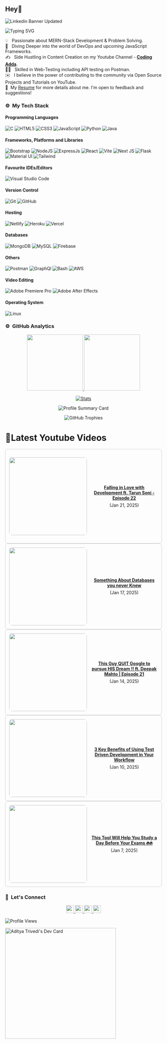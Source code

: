 ## Hey👋
![Linkedin Banner Updated](https://github.com/Yuvadi29/Yuvadi29/assets/80524895/64e39555-2b44-48be-a6b2-1a2a13c285be)


![Typing SVG](https://readme-typing-svg.herokuapp.com?font=comfortaa&color=ffffff&size=24&width=500&lines=🚀MERN-Stack+Developer;🎙️Podcaster;📷Content-Creator;🎤Speaker;👋Nice+to+meet+you...)

💡 &nbsp; Passionate about MERN-Stack Development & Problem Solving.\
🧠 &nbsp; Diving Deeper into the world of DevOps and upcoming JavaScript Frameworks.\
✍️ &nbsp; Side Hustling in Content Creation on my Youtube Channel - **[Coding Adda](https://www.youtube.com/@Coding_adda)**.\
🧑‍🏭 &nbsp; Skilled in Web-Testing including API testing on Postman.\
✉️ &nbsp; I believe in the power of contributing to the community via Open Source Projects and Tutorials on YouTube.\
📄 &nbsp;My [Resume](Aditya_Trivedi_CV.pdf) for more details about me. I'm open to feedback and suggestions!

### ⚙️ &nbsp;My Tech Stack
#### Programming Languages 

![C](https://skillicons.dev/icons?i=c)
![HTML5](https://skillicons.dev/icons?i=html)
![CSS3](https://skillicons.dev/icons?i=css)
![JavaScript](https://skillicons.dev/icons?i=js)
![Python](https://skillicons.dev/icons?i=python)
![Java](https://skillicons.dev/icons?i=java)

#### Frameworks, Platforms and Libraries

![Bootstrap](https://skillicons.dev/icons?i=bootstrap)
![NodeJS](https://skillicons.dev/icons?i=nodejs)
![ExpressJs](https://skillicons.dev/icons?i=express)
![React](https://skillicons.dev/icons?i=react)
![Vite](https://skillicons.dev/icons?i=vite)
![Next JS](https://skillicons.dev/icons?i=nextjs)
![Flask](https://skillicons.dev/icons?i=flask)
![Material UI](https://skillicons.dev/icons?i=materialui)
![Tailwind](https://skillicons.dev/icons?i=tailwind)


#### Favourite IDEs/Editors

![Visual Studio Code](https://skillicons.dev/icons?i=vscode)


#### Version Control

![Git](https://skillicons.dev/icons?i=git)
![GitHub](https://skillicons.dev/icons?i=github)

#### Hosting

![Netlify](https://skillicons.dev/icons?i=netlify)
![Heroku](https://skillicons.dev/icons?i=heroku)
![Vercel](https://skillicons.dev/icons?i=vercel)

#### Databases

![MongoDB](https://skillicons.dev/icons?i=mongodb)
![MySQL](https://skillicons.dev/icons?i=mysql)
![Firebase](https://skillicons.dev/icons?i=firebase)

#### Others

![Postman](https://skillicons.dev/icons?i=postman)
![GraphQl](https://skillicons.dev/icons?i=graphql)
![Bash](https://skillicons.dev/icons?i=bash)
![AWS](https://skillicons.dev/icons?i=aws)

#### Video Editing
![Adobe Premiere Pro](https://skillicons.dev/icons?i=pr)
![Adobe After Effects](https://skillicons.dev/icons?i=ae)

#### Operating System

![Linux](https://skillicons.dev/icons?i=linux)

<!--START_SECTION:waka-->
<!--END_SECTION:waka-->

### ⚙️ &nbsp;GitHub Analytics

<p align="center">
  <a href="https://github.com/Yuvadi29">
    <img height="180em" src="https://github-readme-stats-eight-theta.vercel.app/api?username=Yuvadi29&show_icons=true&theme=algolia&include_all_commits=true&count_private=true"/>
    <img height="180em" src="https://github-readme-stats-eight-theta.vercel.app/api/top-langs/?username=Yuvadi29&layout=compact&langs_count=8&theme=algolia"/>
  </a>
</p>

<p align="center">
    <!-- Stats Card -->
    <a href="https://github.com/Yuvadi29">
        <img src="https://github-stats-alpha.vercel.app/api/?username=Yuvadi29&cc=333333&tc=ffffff&ic=4B8BDA" alt="Stats" />
    </a>
</p>


<p align="center">
    <!-- Profile Summary Card -->
    <img src="https://github-profile-summary-cards.vercel.app/api/cards/profile-details?username=Yuvadi29&theme=algolia" alt="Profile Summary Card" />
</p>

<p align="center">
    <!-- Trophy Stats -->
    <img src="https://github-profile-trophy.vercel.app/?username=Yuvadi29&theme=tokyonight" alt="GitHub Trophies" />
</p>


# 📸Latest Youtube Videos
<!-- YOUTUBE-VIDEOS-LIST:START --><div style="border: 1px solid #ccc; border-radius: 8px; padding: 12px; display: flex; align-items: center;">
  <a href="https://www.youtube.com/watch?v=2jztMC1UHzY"><img width="250px" style="border-radius: 8px; margin-right: 12px;" src="https://i.ytimg.com/vi/2jztMC1UHzY/mqdefault.jpg"></a>
  <div style="flex-grow: 1; text-align: center;">
    <a href="https://www.youtube.com/watch?v=2jztMC1UHzY" style="display: block; font-weight: bold; margin-bottom: 6px;">Falling in Love with Development ft. Tarun Soni - Episode 22</a> (Jan 21, 2025)<br/>
    
  </div>
</div><div style="border: 1px solid #ccc; border-radius: 8px; padding: 12px; display: flex; align-items: center;">
  <a href="https://www.youtube.com/watch?v=86RyyC5mMjk"><img width="250px" style="border-radius: 8px; margin-right: 12px;" src="https://i.ytimg.com/vi/86RyyC5mMjk/mqdefault.jpg"></a>
  <div style="flex-grow: 1; text-align: center;">
    <a href="https://www.youtube.com/watch?v=86RyyC5mMjk" style="display: block; font-weight: bold; margin-bottom: 6px;">Something About Databases you never Knew</a> (Jan 17, 2025)<br/>
    
  </div>
</div><div style="border: 1px solid #ccc; border-radius: 8px; padding: 12px; display: flex; align-items: center;">
  <a href="https://www.youtube.com/watch?v=DsjueNBpM5M"><img width="250px" style="border-radius: 8px; margin-right: 12px;" src="https://i.ytimg.com/vi/DsjueNBpM5M/mqdefault.jpg"></a>
  <div style="flex-grow: 1; text-align: center;">
    <a href="https://www.youtube.com/watch?v=DsjueNBpM5M" style="display: block; font-weight: bold; margin-bottom: 6px;">This Guy QUIT Google to pursue HIS Dream !! ft. Deepak Mahto |  Episode 21</a> (Jan 14, 2025)<br/>
    
  </div>
</div><div style="border: 1px solid #ccc; border-radius: 8px; padding: 12px; display: flex; align-items: center;">
  <a href="https://www.youtube.com/watch?v=sbrLvdZ4CIE"><img width="250px" style="border-radius: 8px; margin-right: 12px;" src="https://i.ytimg.com/vi/sbrLvdZ4CIE/mqdefault.jpg"></a>
  <div style="flex-grow: 1; text-align: center;">
    <a href="https://www.youtube.com/watch?v=sbrLvdZ4CIE" style="display: block; font-weight: bold; margin-bottom: 6px;">3 Key Benefits of Using Test Driven Development in Your Workflow</a> (Jan 10, 2025)<br/>
    
  </div>
</div><div style="border: 1px solid #ccc; border-radius: 8px; padding: 12px; display: flex; align-items: center;">
  <a href="https://www.youtube.com/watch?v=Wt_ltaR3fWU"><img width="250px" style="border-radius: 8px; margin-right: 12px;" src="https://i.ytimg.com/vi/Wt_ltaR3fWU/mqdefault.jpg"></a>
  <div style="flex-grow: 1; text-align: center;">
    <a href="https://www.youtube.com/watch?v=Wt_ltaR3fWU" style="display: block; font-weight: bold; margin-bottom: 6px;">This Tool Will Help You Study a Day Before Your Exams 🔥🔥</a> (Jan 7, 2025)<br/>
    
  </div>
</div><!-- YOUTUBE-VIDEOS-LIST:END -->

### 👋 &nbsp;Let's Connect
<p align="center">
  <a href="https://www.linkedin.com/in/adityat1702/">
        <img
            height="25"
            src="https://img.shields.io/badge/linkedin-%230077B5.svg?style=for-the-badge&logo=linkedin&logoColor=white"
        />
  </a>
  <a href="mailto:letstalkaditya@gmail.com">
        <img
            height="25"
            src="https://img.shields.io/badge/Gmail-D14836?style=for-the-badge&logo=gmail&logoColor=white"
        />
  <a href="https://youtube.com/@coding_adda">
    <img
        height="25"
        src="https://img.shields.io/badge/YouTube-red?/-@coding_adda?style=for-the-badge&logo=youtube&logoColor=white"
  </a>
    <a href="https://github.com/Yuvadi29">
        <img
            height="25"
            src="https://img.shields.io/badge/github-%23121011.svg?style=for-the-badge&logo=github&logoColor=white"
        />
    </a>
</p>

![Profile Views](https://komarev.com/ghpvc/?username=Yuvadi29&color=blue&style=flat&label=Profile+Views&base=1000)

<a href="https://app.daily.dev/devadi"><img src="https://api.daily.dev/devcards/v2/E1VtXQx33L0b4y5qw4f9k.png?type=default&r=4xe" width="356" alt="Aditya Trivedi's Dev Card"/></a>

